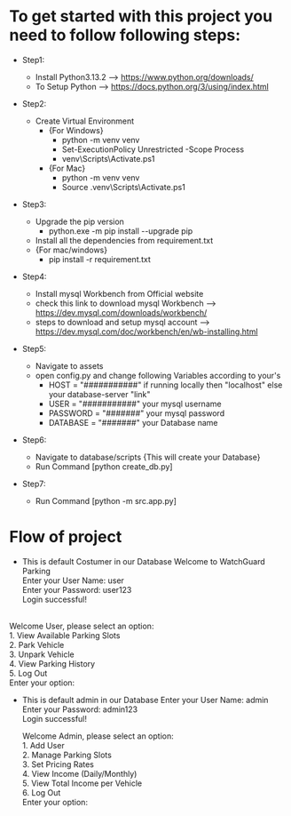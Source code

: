 # To get started with this project you need to follow following steps:

- Step1:
    - Install Python3.13.2 --> https://www.python.org/downloads/
    - To Setup Python --> https://docs.python.org/3/using/index.html

- Step2:
    - Create Virtual Environment
        - {For Windows}
            - python -m venv venv
            - Set-ExecutionPolicy Unrestricted -Scope Process
            - venv\Scripts\Activate.ps1 
        - {For Mac}
            - python -m venv venv
            - Source .venv\Scripts\Activate.ps1

- Step3:
    - Upgrade the pip version
        - python.exe -m pip install --upgrade pip
    - Install all the dependencies from requirement.txt
    - {For mac/windows}
        - pip install -r requirement.txt

- Step4:
    - Install mysql Workbench from Official website
    - check this link to download mysql Workbench --> https://dev.mysql.com/downloads/workbench/
    - steps to download and setup mysql account --> https://dev.mysql.com/doc/workbench/en/wb-installing.html

- Step5:
    - Navigate to assets
    - open config.py and change following Variables according to your's
        - HOST = "###########" if running locally then "localhost" else your database-server "link" 
        - USER = "###########" your mysql username
        - PASSWORD = "#######" your mysql password
        - DATABASE = "#######" your Database name

- Step6:
    - Navigate to database/scripts
    {This will create your Database}
    - Run Command [python create_db.py] 
    
- Step7:
    - Run Command [python -m src.app.py]

# Flow of project

- This is default Costumer in our Database
    Welcome to WatchGuard Parking <br>
    Enter your User Name: user <br>
    Enter your Password: user123 <br>
    Login successful! <br>
<br>
    Welcome User, please select an option: <br>
                    1. View Available Parking Slots <br>
                    2. Park Vehicle <br>
                    3. Unpark Vehicle <br>
                    4. View Parking History <br>
                    5. Log Out <br>
    Enter your option: <br>

- This is default admin in our Database
    Enter your User Name: admin <br>
    Enter your Password: admin123 <br>
    Login successful! <br>

    Welcome Admin, please select an option: <br>
                    1. Add User <br>
                    2. Manage Parking Slots <br>
                    3. Set Pricing Rates <br>
                    4. View Income (Daily/Monthly) <br>
                    5. View Total Income per Vehicle <br>
                    6. Log Out <br>
    Enter your option: <br>